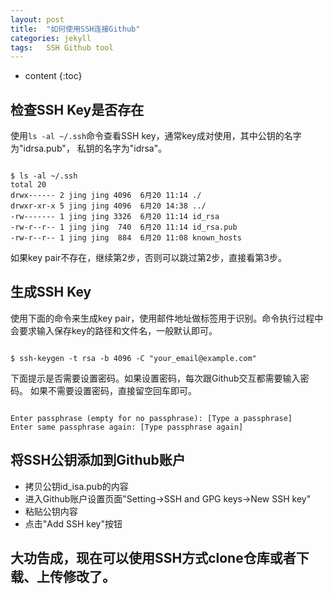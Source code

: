 ```yaml
---
layout: post
title:  "如何使用SSH连接Github"
categories: jekyll
tags:   SSH Github tool
---
```


* content
{:toc}


## 检查SSH Key是否存在
使用`ls -al ~/.ssh`命令查看SSH key，通常key成对使用，其中公钥的名字为"idrsa.pub"， 私钥的名字为"idrsa"。

<pre><code class="markdown">
$ ls -al ~/.ssh
total 20
drwx------ 2 jing jing 4096  6月20 11:14 ./
drwxr-xr-x 5 jing jing 4096  6月20 14:38 ../
-rw------- 1 jing jing 3326  6月20 11:14 id_rsa
-rw-r--r-- 1 jing jing  740  6月20 11:14 id_rsa.pub
-rw-r--r-- 1 jing jing  884  6月20 11:08 known_hosts
</code></pre>

如果key pair不存在，继续第2步，否则可以跳过第2步，直接看第3步。

## 生成SSH Key
使用下面的命令来生成key pair，使用邮件地址做标签用于识别。命令执行过程中会要求输入保存key的路径和文件名，一般默认即可。

<pre><code class="markdown">
$ ssh-keygen -t rsa -b 4096 -C "your_email@example.com"
</code></pre>

下面提示是否需要设置密码。如果设置密码，每次跟Github交互都需要输入密码。
如果不需要设置密码，直接留空回车即可。
<pre><code class="markdown">
Enter passphrase (empty for no passphrase): [Type a passphrase]
Enter same passphrase again: [Type passphrase again]
</code></pre>

## 将SSH公钥添加到Github账户
- 拷贝公钥id\_isa.pub的内容
- 进入Github账户设置页面"Setting->SSH and GPG keys->New SSH key"
- 粘贴公钥内容
- 点击"Add SSH key"按钮

## 大功告成，现在可以使用SSH方式clone仓库或者下载、上传修改了。


